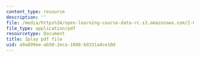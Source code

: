 ```yaml
---
content_type: resource
description: ''
file: /media/https%3A/open-learning-course-data-rc.s3.amazonaws.com/2-003sc-engineering-dynamics-fall-2011/a9a899eeab502eca1088b9331a4ce10d_Ze5nqLIYUMc.pdf
file_type: application/pdf
resourcetype: Document
title: 3play pdf file
uid: a9a899ee-ab50-2eca-1088-b9331a4ce10d
---
```

